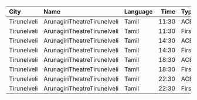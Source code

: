 | City        | Name                        | Language |  Time | Type            | Price | Capacity | Booked |
| :---------- | :-------------------------- | :------- | ----: | :-------------- | ----: | -------: | -----: |
| Tirunelveli | ArunagiriTheatreTirunelveli | Tamil    | 11:30 | ACBoxA          |  130₹ |       35 |     16 |
| Tirunelveli | ArunagiriTheatreTirunelveli | Tamil    | 11:30 | FirstClassNonAC |  100₹ |      534 |    270 |
| Tirunelveli | ArunagiriTheatreTirunelveli | Tamil    | 14:30 | ACBoxA          |  130₹ |       35 |     16 |
| Tirunelveli | ArunagiriTheatreTirunelveli | Tamil    | 14:30 | FirstClassNonAC |  100₹ |      534 |    270 |
| Tirunelveli | ArunagiriTheatreTirunelveli | Tamil    | 18:30 | ACBoxA          |  130₹ |       35 |     16 |
| Tirunelveli | ArunagiriTheatreTirunelveli | Tamil    | 18:30 | FirstClassNonAC |  100₹ |      534 |    270 |
| Tirunelveli | ArunagiriTheatreTirunelveli | Tamil    | 22:30 | ACBoxA          |  130₹ |       35 |     16 |
| Tirunelveli | ArunagiriTheatreTirunelveli | Tamil    | 22:30 | FirstClassNonAC |  100₹ |      534 |    270 |